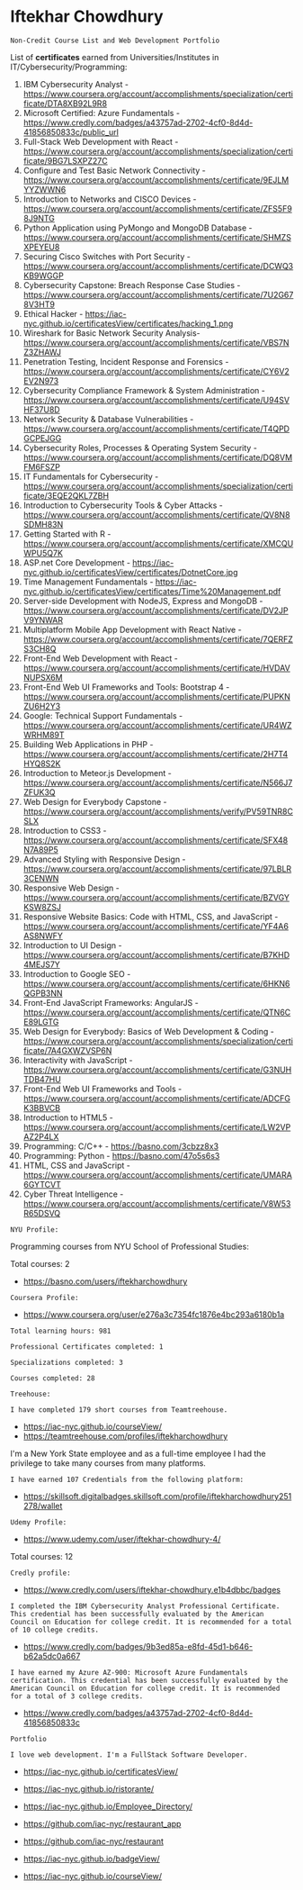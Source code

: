 # Iftekhar Chowdhury

`Non-Credit Course List and Web Development Portfolio`

List of **certificates** earned from Universities/Institutes in IT/Cybersecurity/Programming:

1. IBM Cybersecurity Analyst - https://www.coursera.org/account/accomplishments/specialization/certificate/DTA8XB92L9R8
2. Microsoft Certified: Azure Fundamentals - https://www.credly.com/badges/a43757ad-2702-4cf0-8d4d-41856850833c/public_url
3. Full-Stack Web Development with React - https://www.coursera.org/account/accomplishments/specialization/certificate/9BG7LSXPZ27C
4. Configure and Test Basic Network Connectivity - https://www.coursera.org/account/accomplishments/certificate/9EJLMYYZWWN6
5. Introduction to Networks and CISCO Devices - https://www.coursera.org/account/accomplishments/certificate/ZFS5F98J9NTG
6. Python Application using PyMongo and MongoDB Database - https://www.coursera.org/account/accomplishments/certificate/SHMZSXPEYEU8
7. Securing Cisco Switches with Port Security - https://www.coursera.org/account/accomplishments/certificate/DCWQ3KB9WGGP
8. Cybersecurity Capstone: Breach Response Case Studies - https://www.coursera.org/account/accomplishments/certificate/7U2G678V3HT9
9. Ethical Hacker - https://iac-nyc.github.io/certificatesView/certificates/hacking_1.png
10. Wireshark for Basic Network Security Analysis- https://www.coursera.org/account/accomplishments/certificate/VBS7NZ3ZHAWJ
11. Penetration Testing, Incident Response and Forensics - https://www.coursera.org/account/accomplishments/certificate/CY6V2EV2N973
12. Cybersecurity Compliance Framework & System Administration - https://www.coursera.org/account/accomplishments/certificate/U94SVHF37U8D
13. Network Security & Database Vulnerabilities - https://www.coursera.org/account/accomplishments/certificate/T4QPDGCPEJGG
14. Cybersecurity Roles, Processes & Operating System Security - https://www.coursera.org/account/accomplishments/certificate/DQ8VMFM6FSZP
15. IT Fundamentals for Cybersecurity - https://www.coursera.org/account/accomplishments/specialization/certificate/3EQE2QKL7ZBH
16. Introduction to Cybersecurity Tools & Cyber Attacks - https://www.coursera.org/account/accomplishments/certificate/QV8N8SDMH83N
17. Getting Started with R - https://www.coursera.org/account/accomplishments/certificate/XMCQUWPU5Q7K
18. ASP.net Core Development - https://iac-nyc.github.io/certificatesView/certificates/DotnetCore.jpg
19. Time Management Fundamentals - https://iac-nyc.github.io/certificatesView/certificates/Time%20Management.pdf
20. Server-side Development with NodeJS, Express and MongoDB - https://www.coursera.org/account/accomplishments/certificate/DV2JPV9YNWAR
21. Multiplatform Mobile App Development with React Native - https://www.coursera.org/account/accomplishments/certificate/7QERFZS3CH8Q
22. Front-End Web Development with React - https://www.coursera.org/account/accomplishments/certificate/HVDAVNUPSX6M
23. Front-End Web UI Frameworks and Tools: Bootstrap 4 - https://www.coursera.org/account/accomplishments/certificate/PUPKNZU6H2Y3
24. Google: Technical Support Fundamentals - https://www.coursera.org/account/accomplishments/certificate/UR4WZWRHM89T
25. Building Web Applications in PHP - https://www.coursera.org/account/accomplishments/certificate/2H7T4HYQ8S2K
26. Introduction to Meteor.js Development - https://www.coursera.org/account/accomplishments/certificate/N566J7ZFUK3Q
27. Web Design for Everybody Capstone - https://www.coursera.org/account/accomplishments/verify/PV59TNR8CSLX
28. Introduction to CSS3 - https://www.coursera.org/account/accomplishments/certificate/SFX48N7A89P5
29. Advanced Styling with Responsive Design - https://www.coursera.org/account/accomplishments/certificate/97LBLR3CENWN
30. Responsive Web Design - https://www.coursera.org/account/accomplishments/certificate/BZVGYKSW8ZSJ
31. Responsive Website Basics: Code with HTML, CSS, and JavaScript - https://www.coursera.org/account/accomplishments/certificate/YF4A6AS8NWFY
32. Introduction to UI Design - https://www.coursera.org/account/accomplishments/certificate/B7KHD4MEJS7Y
33. Introduction to Google SEO - https://www.coursera.org/account/accomplishments/certificate/6HKN6QGPB3NN
34. Front-End JavaScript Frameworks: AngularJS - https://www.coursera.org/account/accomplishments/certificate/QTN6CE89LGTG
35. Web Design for Everybody: Basics of Web Development & Coding - https://www.coursera.org/account/accomplishments/specialization/certificate/7A4GXWZVSP6N
36. Interactivity with JavaScript - https://www.coursera.org/account/accomplishments/certificate/G3NUHTDB47HU
37. Front-End Web UI Frameworks and Tools - https://www.coursera.org/account/accomplishments/certificate/ADCFGK3BBVCB
38. Introduction to HTML5 - https://www.coursera.org/account/accomplishments/certificate/LW2VPAZ2P4LX
39. Programming: C/C++ - https://basno.com/3cbzz8x3
44. Programming: Python - https://basno.com/47o5s6s3
41. HTML, CSS and JavaScript - https://www.coursera.org/account/accomplishments/certificate/UMARA6GYTCVT
42. Cyber Threat Intelligence - https://www.coursera.org/account/accomplishments/certificate/V8W53R65DSVQ


`NYU Profile:`

Programming courses from NYU School of Professional Studies:

Total courses: 2

  - https://basno.com/users/iftekharchowdhury

`Coursera Profile:`

  - https://www.coursera.org/user/e276a3c7354fc1876e4bc293a6180b1a

```
Total learning hours: 981

Professional Certificates completed: 1

Specializations completed: 3

Courses completed: 28
```

`Treehouse:`

```
I have completed 179 short courses from Teamtreehouse.
```
 - https://iac-nyc.github.io/courseView/
 - https://teamtreehouse.com/profiles/iftekharchowdhury

I'm a New York State employee and as a full-time employee I had the privilege to take many courses from many platforms.
```
I have earned 107 Credentials from the following platform:
```
- https://skillsoft.digitalbadges.skillsoft.com/profile/iftekharchowdhury251278/wallet

`Udemy Profile:`

  - https://www.udemy.com/user/iftekhar-chowdhury-4/

Total courses: 12

`Credly profile:`

  - https://www.credly.com/users/iftekhar-chowdhury.e1b4dbbc/badges

```
I completed the IBM Cybersecurity Analyst Professional Certificate. This credential has been successfully evaluated by the American Council on Education for college credit. It is recommended for a total of 10 college credits.
```
  - https://www.credly.com/badges/9b3ed85a-e8fd-45d1-b646-b62a5dc0a667

```
I have earned my Azure AZ-900: Microsoft Azure Fundamentals certification. This credential has been successfully evaluated by the American Council on Education for college credit. It is recommended for a total of 3 college credits.
```
  - https://www.credly.com/badges/a43757ad-2702-4cf0-8d4d-41856850833c

`Portfolio`
```
I love web development. I'm a FullStack Software Developer.
```
  - https://iac-nyc.github.io/certificatesView/

  - https://iac-nyc.github.io/ristorante/

  - https://iac-nyc.github.io/Employee_Directory/

  - https://github.com/iac-nyc/restaurant_app

  - https://github.com/iac-nyc/restaurant

  - https://iac-nyc.github.io/badgeView/

  - https://iac-nyc.github.io/courseView/
